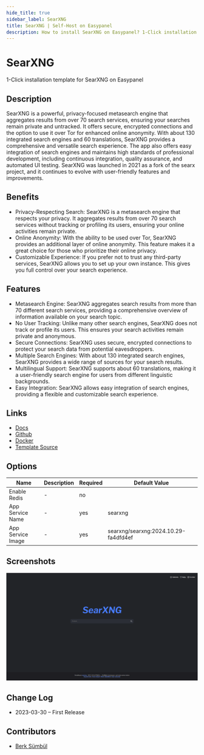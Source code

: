 ```yaml
---
hide_title: true
sidebar_label: SearXNG
title: SearXNG | Self-Host on Easypanel
description: How to install SearXNG on Easypanel? 1-Click installation template for SearXNG on Easypanel
---
```


<!-- generated -->

# SearXNG

1-Click installation template for SearXNG on Easypanel

## Description

SearXNG is a powerful, privacy-focused metasearch engine that aggregates results from over 70 search services, ensuring your searches remain private and untracked. It offers secure, encrypted connections and the option to use it over Tor for enhanced online anonymity. With about 130 integrated search engines and 60 translations, SearXNG provides a comprehensive and versatile search experience. The app also offers easy integration of search engines and maintains high standards of professional development, including continuous integration, quality assurance, and automated UI testing. SearXNG was launched in 2021 as a fork of the searx project, and it continues to evolve with user-friendly features and improvements.

## Benefits

- Privacy-Respecting Search: SearXNG is a metasearch engine that respects your privacy. It aggregates results from over 70 search services without tracking or profiling its users, ensuring your online activities remain private.
- Online Anonymity: With the ability to be used over Tor, SearXNG provides an additional layer of online anonymity. This feature makes it a great choice for those who prioritize their online privacy.
- Customizable Experience: If you prefer not to trust any third-party services, SearXNG allows you to set up your own instance. This gives you full control over your search experience.

## Features

- Metasearch Engine: SearXNG aggregates search results from more than 70 different search services, providing a comprehensive overview of information available on your search topic.
- No User Tracking: Unlike many other search engines, SearXNG does not track or profile its users. This ensures your search activities remain private and anonymous.
- Secure Connections: SearXNG uses secure, encrypted connections to protect your search data from potential eavesdroppers.
- Multiple Search Engines: With about 130 integrated search engines, SearXNG provides a wide range of sources for your search results.
- Multilingual Support: SearXNG supports about 60 translations, making it a user-friendly search engine for users from different linguistic backgrounds.
- Easy Integration: SearXNG allows easy integration of search engines, providing a flexible and customizable search experience.

## Links

- [Docs](https://docs.searxng.org/)
- [Github](https://github.com/searxng/searxng)
- [Docker](https://hub.docker.com/r/searxng/searxng)
- [Template Source](https://github.com/easypanel-io/templates/tree/main/templates/searxng)

## Options

Name | Description | Required | Default Value
-|-|-|-
Enable Redis | - | no | 
App Service Name | - | yes | searxng
App Service Image | - | yes | searxng/searxng:2024.10.29-fa4dfd4ef

## Screenshots

![SearXNG Screenshot](./assets/screenshot.png)

## Change Log

- 2023-03-30 – First Release

## Contributors

- [Berk Sümbül](https://berksmbl.com)
